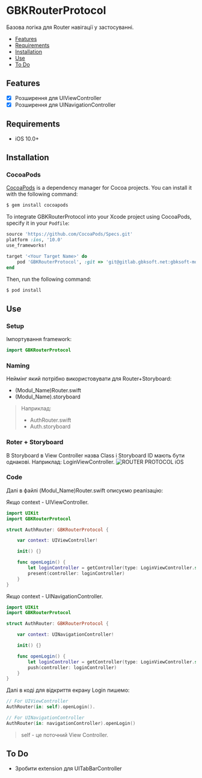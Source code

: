 # GBKRouterProtocol

Базова логіка для Router навігації у застосуванні.

- [Features](#features)
- [Requirements](#requirements)
- [Installation](#installation)
- [Use](#use)
- [To Do](#to-do)

## Features

- [x] Розширення для UIViewController
- [x] Розширення для UINavigationController

## Requirements

- iOS 10.0+

## Installation

### CocoaPods

[CocoaPods](http://cocoapods.org) is a dependency manager for Cocoa projects. You can install it with the following command:

```bash
$ gem install cocoapods
```

To integrate GBKRouterProtocol into your Xcode project using CocoaPods, specify it in your `Podfile`:

```ruby
source 'https://github.com/CocoaPods/Specs.git'
platform :ios, '10.0'
use_frameworks!

target '<Your Target Name>' do
    pod 'GBKRouterProtocol', :git => 'git@gitlab.gbksoft.net:gbksoft-mobile-department/ios/gbkrouterprotocol.git'
end
```

Then, run the following command:

```bash
$ pod install
```

## Use

### Setup

Імпортування framework:

```swift
import GBKRouterProtocol
```
### Naming

Неймінг який потрібно використовувати для Router+Storyboard:
- (Modul_Name)Router.swift
- (Modul_Name).storyboard

> Наприклад:
>  - AuthRouter.swift
>  - Auth.storyboard

### Roter + Storyboard

В Storyboard в View Controller назва Class і Storyboard ID мають бути однакові. Наприклад: LoginViewController.
![ROUTER PROTOCOL iOS](http://gbksoft.net/downloads/zakhliupanyi-av/routerinstoryboard.png)

### Code

Далі в файлі (Modul_Name)Router.swift описуємо реалізацію:

Якщо context - UIViewController.

```swift
import UIKit
import GBKRouterProtocol

struct AuthRouter: GBKRouterProtocol {

    var context: UIViewController!

    init() {}

    func openLogin() {
        let loginController = getController(type: LoginViewController.self)!
        present(controller: loginController)
    }
}
```

Якщо context - UINavigationController.

```swift
import UIKit
import GBKRouterProtocol

struct AuthRouter: GBKRouterProtocol {

    var context: UINavigationController!

    init() {}

    func openLogin() {
        let loginController = getController(type: LoginViewController.self)!
        push(controller: loginController)
    }
}
```

Далі в коді для відкриття екрану Login пишемо:

```swift
// For UIViewController
AuthRouter(in: self).openLogin().

// For UINavigationController
AuthRouter(in: navigationController).openLogin()
```
>  self - це поточний View Controller.


## To Do
- Зробити extension для UITabBarController

